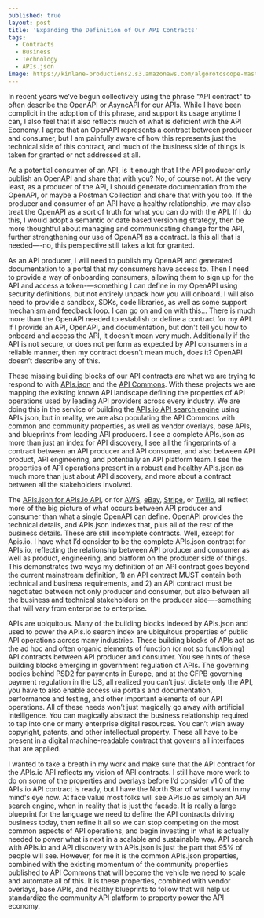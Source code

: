 ```yaml
---
published: true
layout: post
title: 'Expanding the Definition of Our API Contracts'
tags:
  - Contracts
  - Business
  - Technology
  - APIs.json
image: https://kinlane-productions2.s3.amazonaws.com/algorotoscope-master/citizenship-old-bearded-man-thinking.jpeg
---
```

In recent years we’ve begun collectively using the phrase "API contract" to often describe the OpenAPI or AsyncAPI for our APIs. While I have been complicit in the adoption of this phrase, and support its usage anytime I can, I also feel that it also reflects much of what is deficient with the API Economy. I agree that an OpenAPI represents a contract between producer and consumer, but I am painfully aware of how this represents just the technical side of this contract, and much of the business side of things is taken for granted or not addressed at all.

As a potential consumer of an API, is it enough that I the API producer only publish an OpenAPI and share that with you? No, of course not. At the very least, as a producer of the API, I should generate documentation from the OpenAPI, or maybe a Postman Collection and share that with you too. If the producer and consumer of an API have a healthy relationship, we may also treat the OpenAPI as a sort of truth for what you can do with the API. If I do this, I would adopt a semantic or date based versioning strategy, then be more thoughtful about managing and communicating change for the API, further strengthening our use of OpenAPI as a contract. Is this all that is needed—-no, this perspective still takes a lot for granted.

As an API producer, I will need to publish my OpenAPI and generated documentation to a portal that my consumers have access to. Then I need to provide a way of onboarding consumers, allowing them to sign up for the API and access a token-—something I can define in my OpenAPI using security definitions, but not entirely unpack how you will onboard. I will also need to provide a sandbox, SDKs, code libraries, as well as some support mechanism and feedback loop. I can go on and on with this... There is much more than the OpenAPI needed to establish or define a contract for my API. If I provide an API, OpenAPI, and documentation, but don't tell you how to onboard and access the API, it doesn’t mean very much. Additionally if the API is not secure, or does not perform as expected by API consumers in a reliable manner, then my contract doesn’t mean much, does it? OpenAPI doesn’t describe any of this.

These missing building blocks of our API contracts are what we are trying to respond to with [APIs.json](http://apisjson.org) and the [API Commons](http://apicommons.org). With these projects we are mapping the existing known API landscape defining the properties of API operations used by leading API providers across every industry. We are doing this in the service of building the [APIs.io API search engine](https://apis.io) using APIs.json, but in reality, we are also populating the API Commons with common and community properties, as well as vendor overlays, base APIs, and blueprints from leading API producers. I see a complete APIs.json as more than just an index for API discovery, I see all the fingerprints of a contract between an API producer and API consumer, and also between API product, API engineering, and potentially an API platform team. I see the properties of API operations present in a robust and healthy APIs.json as much more than just about API discovery, and more about a contract between all the stakeholders involved.

The [APIs.json for APIs.io API](https://github.com/api-search/developer-portal/blob/main/_data/apisjson.yml), or for [AWS](http://apicommons.org/base/amazon-web-services/), [eBay](http://apicommons.org/base/ebay/), [Stripe](http://apicommons.org/base/stripe/), or [Twilio](http://apicommons.org/base/twilio/), all reflect more of the big picture of what occurs between API producer and consumer than what a single OpenAPI can define. OpenAPI provides the technical details, and APIs.json indexes that, plus all of the rest of the business details. These are still incomplete contracts. Well, except for Apis.io. I have what I’d consider to be the complete APIs.json contract for APIs.io, reflecting the relationship between API producer and consumer as well as product, engineering, and platform on the producer side of things. This demonstrates two ways my definition of an API contract goes beyond the current mainstream definition, 1) an API contract MUST contain both technical and business requirements, and 2) an API contract must be negotiated between not only producer and consumer, but also between all the business and technical stakeholders on the producer side—-something that will vary from enterprise to enterprise.

APIs are ubiquitous. Many of the building blocks indexed by APIs.json and used to power the APIs.io search index are ubiquitous properties of public API operations across many industries. These building blocks of APIs act as the ad hoc and often organic elements of function (or not so functioning) API contracts between API producer and consumer. You see hints of these building blocks emerging in government regulation of APIs. The governing bodies behind PSD2 for payments in Europe, and at the CFPB governing payment regulation in the US, all realized you can’t just dictate only the API, you have to also enable access via portals and documentation, performance and testing, and other important elements of our API operations. All of these needs won’t just magically go away with artificial intelligence. You can magically abstract the business relationship required to tap into one or many enterprise digital resources. You can’t wish away copyright, patents, and other intellectual property. These all have to be present in a digital machine-readable contract that governs all interfaces that are applied.

I wanted to take a breath in my work and make sure that the API contract for the APIs.io API reflects my vision of API contracts. I still have more work to do on some of the properties and overlays before I’d consider v1.0 of the APIs.io API contract is ready, but I have the North Star of what I want in my mind's eye now. At face value most folks will see APIs.io as simply an API search engine, when in reality that is just the facade. It is really a large blueprint for the language we need to define the API contracts driving business today, then refine it all so we can stop competing on the most common aspects of API operations, and begin investing in what is actually needed to power what is next in a scalable and sustainable way. API search with APIs.io and API discovery with APIs.json is just the part that 95% of people will see. However, for me it is the common APIs.json properties, combined with the existing momentum of the community properties published to API Commons that will become the vehicle we need to scale and automate all of this. It is these properties, combined with vendor overlays, base APIs, and healthy blueprints to follow that will help us standardize the community API platform to property power the API economy. 